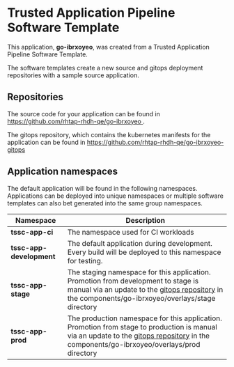 # Trusted Application Pipeline Software Template

This application, **go-ibrxoyeo**, was created from a Trusted Application Pipeline Software Template.

The software templates create a new source and gitops deployment repositories with a sample source application. 

## Repositories

The source code for your application can be found in [https://github.com/rhtap-rhdh-qe/go-ibrxoyeo ](https://github.com/rhtap-rhdh-qe/go-ibrxoyeo ).
 
The gitops repository, which contains the kubernetes manifests for the application can be found in 
[https://github.com/rhtap-rhdh-qe/go-ibrxoyeo-gitops ](https://github.com/rhtap-rhdh-qe/go-ibrxoyeo-gitops ) 

## Application namespaces 

The default application will be found in the following namespaces. Applications can be deployed into unique namespaces or multiple software templates can also bet generated into the same group namespaces.  

|  Namespace   |  Description   |  
| -------- | -------- |
| **tssc-app-ci** | The namespace used for CI workloads |
| **tssc-app-development** | The default application during development. Every build will be deployed to this namespace for testing. |
| **tssc-app-stage** | The staging namespace for this application. Promotion from development to stage is manual via an update to the [gitops repository](https://github.com/rhtap-rhdh-qe/go-ibrxoyeo-gitops ) in the components/go-ibrxoyeo/overlays/stage directory |
| **tssc-app-prod** | The production namespace for this application. Promotion from stage to production is manual via an update to the [gitops repository](https://github.com/rhtap-rhdh-qe/go-ibrxoyeo-gitops ) in the components/go-ibrxoyeo/overlays/prod directory |
